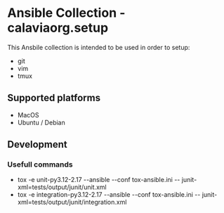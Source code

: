 # Ansible Collection - calaviaorg.setup

This Ansbile collection is intended to be used in order to setup:

* git
* vim
* tmux

## Supported platforms

* MacOS
* Ubuntu / Debian

## Development

### Usefull commands

* tox -e unit-py3.12-2.17 --ansible --conf tox-ansible.ini -- junit-xml=tests/output/junit/unit.xml
* tox -e integration-py3.12-2.17 --ansible --conf tox-ansible.ini -- junit-xml=tests/output/junit/integration.xml
